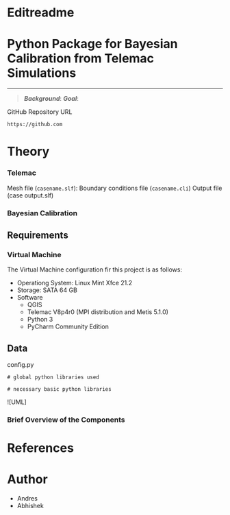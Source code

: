 # Editreadme

# Python Package for Bayesian Calibration from Telemac Simulations

***
> ***Background***:
> ***Goal***:

GitHub Repository URL
```
https://github.com
```
# Theory 
### Telemac 
Mesh file (`casename.slf`): 
Boundary conditions file (`casename.cli`)
Output file (case output.slf)

### Bayesian Calibration 

## Requirements
### Virtual Machine
The Virtual Machine configuration fir this project is as follows:
* Operationg System: Linux Mint Xfce 21.2
* Storage: SATA 64 GB
* Software
  * QGIS
  * Telemac V8p4r0 (MPI distribution and Metis 5.1.0)
  * Python 3
  * PyCharm Community Edition

## Data

config.py
```
# global python libraries used 

# necessary basic python libraries
```

![UML]
### Brief Overview of the Components

# References


# Author 
* Andres
* Abhishek 


